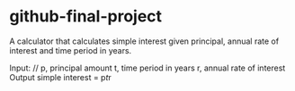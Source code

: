 # github-final-project
A calculator that calculates simple interest given principal, annual rate of interest and time period in years.

Input: //
   p, principal amount
   t, time period in years
   r, annual rate of interest
Output
   simple interest = p*t*r
